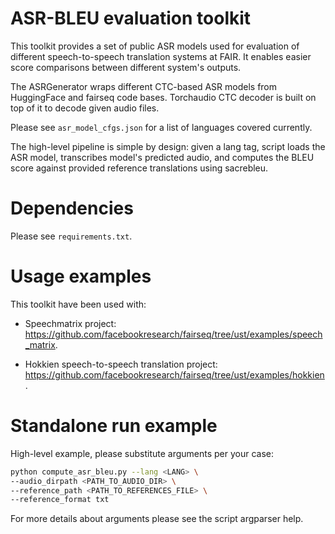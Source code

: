 # ASR-BLEU evaluation toolkit

This toolkit provides a set of public ASR models used for evaluation of different speech-to-speech translation systems at FAIR. It enables easier score comparisons between different system's outputs.

The ASRGenerator wraps different CTC-based ASR models from HuggingFace and fairseq code bases. Torchaudio CTC decoder is built on top of it to decode given audio files.

Please see `asr_model_cfgs.json` for a list of languages covered currently.

The high-level pipeline is simple by design: given a lang tag, script loads the ASR model, transcribes model's predicted audio, and computes the BLEU score against provided reference translations using sacrebleu.

# Dependencies

Please see `requirements.txt`. 

# Usage examples

This toolkit have been used with:

* Speechmatrix project: https://github.com/facebookresearch/fairseq/tree/ust/examples/speech_matrix.

* Hokkien speech-to-speech translation project: https://github.com/facebookresearch/fairseq/tree/ust/examples/hokkien.

# Standalone run example

High-level example, please substitute arguments per your case:

```bash
python compute_asr_bleu.py --lang <LANG> \
--audio_dirpath <PATH_TO_AUDIO_DIR> \
--reference_path <PATH_TO_REFERENCES_FILE> \
--reference_format txt
```

For more details about arguments please see the script argparser help.
